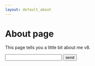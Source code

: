 ```yaml
---
layout: default_about
---
```


# About page

This page tells you a little bit about me v8.

<form method="post">
<input type="text" name="name" id="name" />
<input type="submit" name="send" id="send" value="send" />
</form>

<!-- The core Firebase JS SDK is always required and must be listed first -->
<script src="https://www.gstatic.com/firebasejs/7.14.2/firebase-app.js"></script>

<!-- TODO: Add SDKs for Firebase products that you want to use
     https://firebase.google.com/docs/web/setup#available-libraries -->
<script src="https://www.gstatic.com/firebasejs/7.14.2/firebase-analytics.js"></script>
<script src="https://www.gstatic.com/firebasejs/7.14.2/firebase-firestore.js"></script>

<script>
  // Your web app's Firebase configuration
  var firebaseConfig = {
    apiKey: "AIzaSyDLKgD71AO7O9s7xGLQLYjJYlqJWiRf4yU",
    authDomain: "sparvana-firebase.firebaseapp.com",
    databaseURL: "https://sparvana-firebase.firebaseio.com",
    projectId: "sparvana-firebase",
    storageBucket: "sparvana-firebase.appspot.com",
    messagingSenderId: "1049047251963",
    appId: "1:1049047251963:web:982fcbb0c34bb3b6dde95e",
    measurementId: "G-FQDXJT12JN"
  };
  // Initialize Firebase
  firebase.initializeApp(firebaseConfig);
  firebase.analytics();
</script>

<script>
// Initialize Cloud Firestore through Firebase
firebase.initializeApp({
  apiKey: 'AIzaSyDLKgD71AO7O9s7xGLQLYjJYlqJWiRf4yU',
  authDomain: 'sparvana-firebase.firebaseapp.com',
  projectId: 'sparvana-firebase'
});

var db = firebase.firestore();

db.collection("email_subs").add({
    email: "example@example.com"
})
.then(function(docRef) {
    alert("OK");
})
.catch(function(error) {
    alert("NOT OK");
});
</script>



